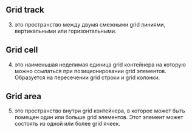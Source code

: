 
## Grid track
3. это пространство между двумя смежными grid линиями, вертикальными или горизонтальными.

## Grid cell
4. это наименьшая неделимая единица grid контейнера на которую можно ссылаться при позиционировании grid элементов. Образуется на пересечении grid строки и grid колонки.

## Grid area
5. это пространство внутри grid контейнера, в которое может быть помещен один или больше grid элементов. Этот элемент может состоять из одной или более grid ячеек.
